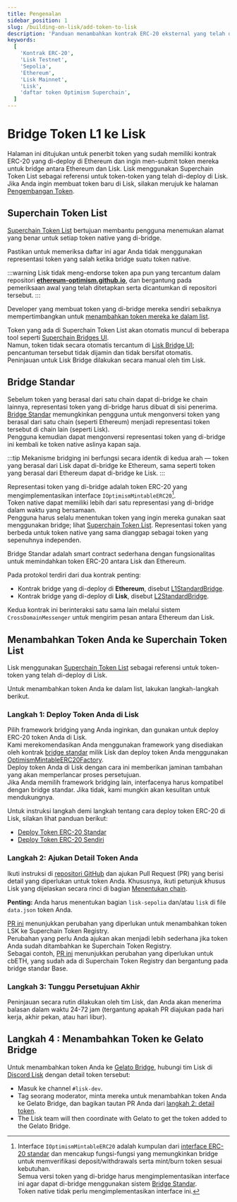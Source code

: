 ```yaml
---
title: Pengenalan
sidebar_position: 1
slug: /building-on-lisk/add-token-to-lisk
description: 'Panduan menambahkan kontrak ERC-20 eksternal yang telah di-deploy di Ethereum ke jaringan Lisk.'
keywords:
  [
    'Kontrak ERC-20',
    'Lisk Testnet',
    'Sepolia',
    'Ethereum',
    'Lisk Mainnet',
    'Lisk',
    'daftar token Optimism Superchain',
  ]
---
```


# Bridge Token L1 ke Lisk

Halaman ini ditujukan untuk penerbit token yang sudah memiliki kontrak ERC-20 yang di-deploy di Ethereum dan ingin men-submit token mereka untuk bridge antara Ethereum dan Lisk.
Lisk menggunakan Superchain Token List sebagai referensi untuk token-token yang telah di-deploy di Lisk.
Jika Anda ingin membuat token baru di Lisk, silakan merujuk ke halaman [Pengembangan Token](../token-development/overview.md).

## Superchain Token List

[Superchain Token List](https://github.com/ethereum-optimism/ethereum-optimism.github.io) bertujuan membantu pengguna menemukan alamat yang benar untuk setiap token native yang di-bridge.

Pastikan untuk memeriksa daftar ini agar Anda tidak menggunakan representasi token yang salah ketika bridge suatu token native.

<!-- TODO: Tambahkan referensi ke halaman alamat token yang di-bridge setelah halaman tersebut dibuat untuk Lisk.: https://docs.optimism.io/builders/app-developers/bridging/standard-bridge#searching-the-token-list -->

:::warning
Lisk tidak meng-endorse token apa pun yang tercantum dalam repositori [**ethereum-optimism.github.io**](https://github.com/ethereum-optimism/ethereum-optimism.github.io), dan bergantung pada pemeriksaan awal yang telah ditetapkan serta dicantumkan di repositori tersebut.
:::

Developer yang membuat token yang di-bridge mereka sendiri sebaiknya mempertimbangkan untuk [menambahkan token mereka ke dalam list](#menambahkan-token-anda-ke-superchain-token-list).

Token yang ada di Superchain Token List akan otomatis muncul di beberapa tool seperti [Superchain Bridges UI](https://app.optimism.io/bridge).  
Namun, token tidak secara otomatis tercantum di [Lisk Bridge UI](https://bridge.lisk.com/bridge/lisk); pencantuman tersebut tidak dijamin dan tidak bersifat otomatis.  
Peninjauan untuk Lisk Bridge dilakukan secara manual oleh tim Lisk.

## Bridge Standar

Sebelum token yang berasal dari satu chain dapat di-bridge ke chain lainnya, representasi token yang di-bridge harus dibuat di sisi penerima.  
[Bridge Standar](https://docs.optimism.io/builders/app-developers/bridging/standard-bridge) memungkinkan pengguna untuk mengonversi token yang berasal dari satu chain (seperti Ethereum) menjadi representasi token tersebut di chain lain (seperti Lisk).  
Pengguna kemudian dapat mengonversi representasi token yang di-bridge ini kembali ke token native aslinya kapan saja.

:::tip
Mekanisme bridging ini berfungsi secara identik di kedua arah — token yang berasal dari Lisk dapat di-bridge ke Ethereum, sama seperti token yang berasal dari Ethereum dapat di-bridge ke Lisk.
:::

Representasi token yang di-bridge adalah token ERC-20 yang mengimplementasikan interface `IOptimismMintableERC20`[^1].  
Token native dapat memiliki lebih dari satu representasi yang di-bridge dalam waktu yang bersamaan.  
Pengguna harus selalu menentukan token yang ingin mereka gunakan saat menggunakan bridge; lihat [Superchain Token List](#superchain-token-list). Representasi token yang berbeda untuk token native yang sama dianggap sebagai token yang sepenuhnya independen.

Bridge Standar adalah smart contract sederhana dengan fungsionalitas untuk memindahkan token ERC-20 antara Lisk dan Ethereum.

Pada protokol terdiri dari dua kontrak penting:

- Kontrak bridge yang di-deploy di **Ethereum**, disebut [L1StandardBridge](https://etherscan.io/address/0x2658723Bf70c7667De6B25F99fcce13A16D25d08).
- Kontrak bridge yang di-deploy di **Lisk**, disebut [L2StandardBridge](https://blockscout.lisk.com/address/0x4200000000000000000000000000000000000010).

Kedua kontrak ini berinteraksi satu sama lain melalui sistem `CrossDomainMessenger` untuk mengirim pesan antara Ethereum dan Lisk.

[^1]:
    Interface `IOptimismMintableERC20` adalah kumpulan dari [interface ERC-20 standar](https://eips.ethereum.org/EIPS/eip-20) dan mencakup fungsi-fungsi yang memungkinkan bridge untuk memverifikasi deposit/withdrawals serta mint/burn token sesuai kebutuhan.  
    Semua versi token yang di-bridge harus mengimplementasikan interface ini agar dapat di-bridge menggunakan sistem [Bridge Standar](#bridge-standar).  
    Token native tidak perlu mengimplementasikan interface ini.

## Menambahkan Token Anda ke Superchain Token List

Lisk menggunakan [Superchain Token List](https://github.com/ethereum-optimism/ethereum-optimism.github.io/blob/master/optimism.tokenlist.json) sebagai referensi untuk token-token yang telah di-deploy di Lisk.

Untuk menambahkan token Anda ke dalam list, lakukan langkah-langkah berikut.

### Langkah 1: Deploy Token Anda di Lisk

Pilih framework bridging yang Anda inginkan, dan gunakan untuk deploy ERC-20 token Anda di Lisk.  
Kami merekomendasikan Anda menggunakan framework yang disediakan oleh kontrak [bridge standar](#bridge-standar) milik Lisk dan deploy token Anda menggunakan [OptimismMintableERC20Factory](contracts#jaringan-lisk-l2).  
Deploy token Anda di Lisk dengan cara ini memberikan jaminan tambahan yang akan memperlancar proses persetujuan.  
Jika Anda memilih framework bridging lain, interfacenya harus kompatibel dengan bridge standar. Jika tidak, kami mungkin akan kesulitan untuk mendukungnya.

Untuk instruksi langkah demi langkah tentang cara deploy token ERC-20 di Lisk, silakan lihat panduan berikut:

- [Deploy Token ERC-20 Standar](./standard-token.md)
- [Deploy Token ERC-20 Sendiri](./custom-token.mdx)

### Langkah 2: Ajukan Detail Token Anda

Ikuti instruksi di [repositori GitHub](https://github.com/ethereum-optimism/ethereum-optimism.github.io) dan ajukan Pull Request (PR) yang berisi detail yang diperlukan untuk token Anda.
Khususnya, ikuti petunjuk khusus Lisk yang dijelaskan secara rinci di bagian [Menentukan chain](https://github.com/ethereum-optimism/ethereum-optimism.github.io?tab=readme-ov-file#specifying-chains).

**Penting:** Anda harus menentukan bagian `lisk-sepolia` dan/atau `lisk` di file `data.json` token Anda.

[PR ini](https://github.com/ethereum-optimism/ethereum-optimism.github.io/pull/899) menunjukkan perubahan yang diperlukan untuk menambahkan token LSK ke Superchain Token Registry.  
Perubahan yang perlu Anda ajukan akan menjadi lebih sederhana jika token Anda sudah ditambahkan ke Superchain Token Registry.  
Sebagai contoh, [PR ini](https://github.com/ethereum-optimism/ethereum-optimism.github.io/commit/27ab9b2d3388f7feba3a152e0a0748c73d732a68) menunjukkan perubahan yang diperlukan untuk cbETH, yang sudah ada di Superchain Token Registry dan bergantung pada bridge standar Base.

### Langkah 3: Tunggu Persetujuan Akhir
Peninjauan secara rutin dilakukan oleh tim Lisk, dan Anda akan menerima balasan dalam waktu 24-72 jam (tergantung apakah PR diajukan pada hari kerja, akhir pekan, atau hari libur).

## Langkah 4 : Menambahkan Token ke Gelato Bridge
Untuk menambahkan token Anda ke [Gelato Bridge](https://bridge.lisk.com/), hubungi tim Lisk di [Discord Lisk](https://lisk.chat) dengan detail token tersebut:

- Masuk ke channel `#lisk-dev`.
- Tag seorang moderator, minta mereka untuk menambahkan token Anda ke Gelato Bridge, dan bagikan tautan PR Anda dari [langkah 2: detail token](#langkah-2-ajukan-detail-token-anda).
- The Lisk team will then coordinate with Gelato to get the token added to the Gelato Bridge.